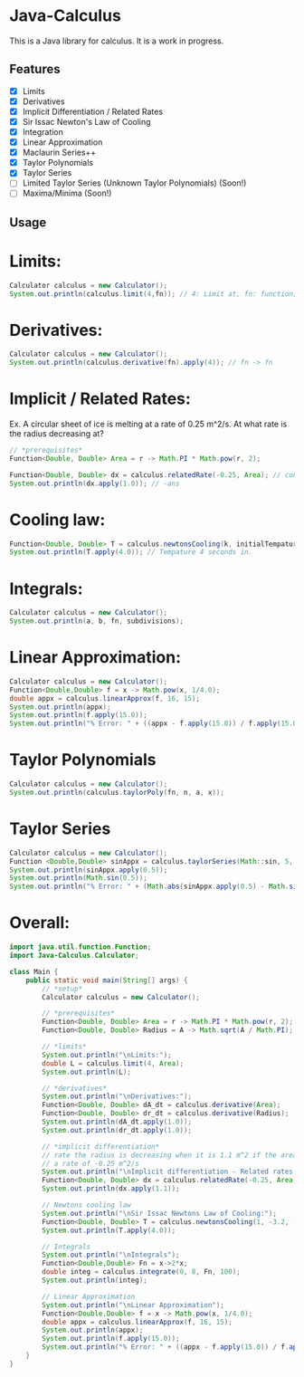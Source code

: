
# Java-Calculus

This is a Java library for calculus. It is a work in progress.

<!-- Checklist with all the features -->

## Features
- [x] Limits
- [x] Derivatives
- [x] Implicit Differentiation / Related Rates
- [x] Sir Issac Newton's Law of Cooling
- [x] Integration
- [x] Linear Approximation
- [x] Maclaurin Series++
- [x] Taylor Polynomials
- [x] Taylor Series
- [ ] Limited Taylor Series (Unknown Taylor Polynomials) (Soon!)
- [ ] Maxima/Minima (Soon!)

## Usage

# Limits:

```java
Calculator calculus = new Calculator();
System.out.println(calculus.limit(4,fn)); // 4: Limit at, fn: function;
```

# Derivatives:
```java
Calculator calculus = new Calculator();
System.out.println(calculus.derivative(fn).apply(4)); // fn -> fn
```

# Implicit / Related Rates:
Ex. A circular sheet of ice is melting at a rate of 0.25 m^2/s. At what rate is the radius decreasing at?
```java
// *prerequisites*
Function<Double, Double> Area = r -> Math.PI * Math.pow(r, 2);

Function<Double, Double> dx = calculus.relatedRate(-0.25, Area); // constant rate, fn
System.out.println(dx.apply(1.0)); // -ans
```

# Cooling law:
```java
Function<Double, Double> T = calculus.newtonsCooling(k, initialTempature, ambientTempature); // k == decay constant
System.out.println(T.apply(4.0)); // Tempature 4 seconds in.
```

# Integrals:
```java
Calculator calculus = new Calculator();
System.out.println(a, b, fn, subdivisions);
```

# Linear Approximation:
```java
Calculator calculus = new Calculator();
Function<Double,Double> f = x -> Math.pow(x, 1/4.0);
double appx = calculus.linearApprox(f, 16, 15);
System.out.println(appx);
System.out.println(f.apply(15.0));
System.out.println("% Error: " + ((appx - f.apply(15.0)) / f.apply(15.0) * 100)+"%");
```
# Taylor Polynomials
```java
Calculator calculus = new Calculator();
System.out.println(calculus.taylorPoly(fn, n, a, x));
```

# Taylor Series
```java
Calculator calculus = new Calculator();
Function <Double,Double> sinAppx = calculus.taylorSeries(Math::sin, 5, 0);
System.out.println(sinAppx.apply(0.5));
System.out.println(Math.sin(0.5));
System.out.println("% Error: " + (Math.abs(sinAppx.apply(0.5) - Math.sin(0.5)) / Math.sin(0.5) * 100)+"%");
```

# Overall:
```java
import java.util.function.Function;
import Java-Calculus.Calculator;

class Main {
    public static void main(String[] args) {
        // *setup*
        Calculator calculus = new Calculator();

        // *prerequisites*
        Function<Double, Double> Area = r -> Math.PI * Math.pow(r, 2);
        Function<Double, Double> Radius = A -> Math.sqrt(A / Math.PI);

        // *limits*
        System.out.println("\nLimits:");
        double L = calculus.limit(4, Area);
        System.out.println(L);

        // *derivatives*
        System.out.println("\nDerivatives:");
        Function<Double, Double> dA_dt = calculus.derivative(Area);
        Function<Double, Double> dr_dt = calculus.derivative(Radius);
        System.out.println(dA_dt.apply(1.0));
        System.out.println(dr_dt.apply(1.0));

        // *implicit differentiation*
        // rate the radius is decreasing when it is 1.1 m^2 if the area is decreasing at
        // a rate of -0.25 m^2/s
        System.out.println("\nImplicit differentiation - Related rates:");
        Function<Double, Double> dx = calculus.relatedRate(-0.25, Area);
        System.out.println(dx.apply(1.1));

        // Newtons cooling law
        System.out.println("\nSir Issac Newtons Law of Cooling:");
        Function<Double, Double> T = calculus.newtonsCooling(1, -3.2, -4.1);
        System.out.println(T.apply(4.0));

        // Integrals
        System.out.println("\nIntegrals");
        Function<Double,Double> Fn = x->2*x;
        double integ = calculus.integrate(0, 8, Fn, 100);
        System.out.println(integ);

        // Linear Approximation
        System.out.println("\nLinear Approximation");
        Function<Double,Double> f = x -> Math.pow(x, 1/4.0);
        double appx = calculus.linearApprox(f, 16, 15);
        System.out.println(appx);
        System.out.println(f.apply(15.0));
        System.out.println("% Error: " + ((appx - f.apply(15.0)) / f.apply(15.0) * 100)+"%");
    }
}
```
